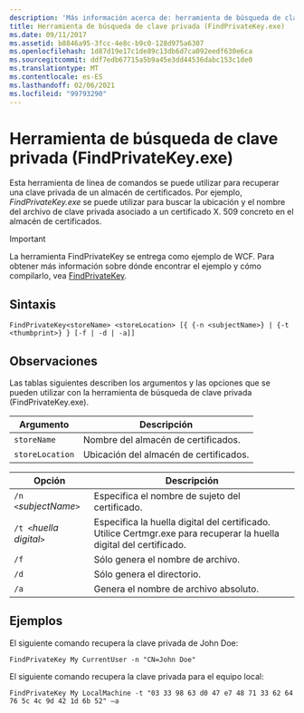 ```yaml
---
description: 'Más información acerca de: herramienta de búsqueda de clave privada (FindPrivateKey.exe)'
title: Herramienta de búsqueda de clave privada (FindPrivateKey.exe)
ms.date: 09/11/2017
ms.assetid: b8846a95-3fcc-4e8c-b9c0-128d975a6307
ms.openlocfilehash: 1d87d19e17c1de89c13db6d7ca092eedf630e6ca
ms.sourcegitcommit: ddf7edb67715a5b9a45e3dd44536dabc153c1de0
ms.translationtype: MT
ms.contentlocale: es-ES
ms.lasthandoff: 02/06/2021
ms.locfileid: "99793290"
---
```

# <a name="find-private-key-tool-findprivatekeyexe"></a>Herramienta de búsqueda de clave privada (FindPrivateKey.exe)

Esta herramienta de línea de comandos se puede utilizar para recuperar una clave privada de un almacén de certificados. Por ejemplo, *FindPrivateKey.exe* se puede utilizar para buscar la ubicación y el nombre del archivo de clave privada asociado a un certificado X. 509 concreto en el almacén de certificados.

> [!IMPORTANT]
> La herramienta FindPrivateKey se entrega como ejemplo de WCF. Para obtener más información sobre dónde encontrar el ejemplo y cómo compilarlo, vea [FindPrivateKey](./samples/findprivatekey.md).

## <a name="syntax"></a>Sintaxis

```console
FindPrivateKey<storeName> <storeLocation> [{ {-n <subjectName>} | {-t <thumbprint>} } [-f | -d | -a]]
```

## <a name="remarks"></a>Observaciones

Las tablas siguientes describen los argumentos y las opciones que se pueden utilizar con la herramienta de búsqueda de clave privada (FindPrivateKey.exe).

|Argumento|Descripción|
|--------------|-----------------|
|`storeName`|Nombre del almacén de certificados.|
|`storeLocation`|Ubicación del almacén de certificados.|

|Opción|Descripción|
|------------|-----------------|
|`/n <`*subjectName*`>`|Especifica el nombre de sujeto del certificado.|
|`/t <`*huella digital*`>`|Especifica la huella digital del certificado. Utilice Certmgr.exe para recuperar la huella digital del certificado.|
|`/f`|Sólo genera el nombre de archivo.|
|`/d`|Sólo genera el directorio.|
|`/a`|Genera el nombre de archivo absoluto.|

## <a name="examples"></a>Ejemplos

El siguiente comando recupera la clave privada de John Doe:

```console
FindPrivateKey My CurrentUser -n "CN=John Doe"
```

El siguiente comando recupera la clave privada para el equipo local:

```console
FindPrivateKey My LocalMachine -t "03 33 98 63 d0 47 e7 48 71 33 62 64 76 5c 4c 9d 42 1d 6b 52" –a
```
